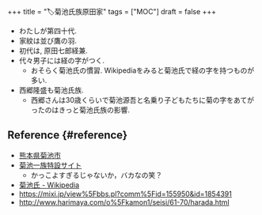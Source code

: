 +++
title = "🏷菊池氏族原田家"
tags = ["MOC"]
draft = false
+++

-   わたしが第四十代.
-   家紋は並び鷹の羽.
-   初代は, 原田七郎経兼.
-   代々男子には経の字がつく.
    -   おそらく菊池氏の慣習. Wikipediaをみると菊池氏で経の字を持つものが多い.
-   西郷隆盛も菊池氏族.
    -   西郷さんは30歳くらいで菊池源吾と名乗り子どもたちに菊の字をあてがったのはきっと菊池氏族の影響.


## Reference {#reference}

-   [熊本県菊池市](https://www.city.kikuchi.lg.jp/)
-   [菊池一族特設サイト](https://www.city.kikuchi.lg.jp/ichizoku/)
    -   かっこよすぎるじゃないか，バカなの笑？
-   [菊池氏 - Wikipedia](https://ja.wikipedia.org/wiki/%E8%8F%8A%E6%B1%A0%E6%B0%8F)
-   <https://mixi.jp/view%5Fbbs.pl?comm%5Fid=155950&id=1854391>
-   <http://www.harimaya.com/o%5Fkamon1/seisi/61-70/harada.html>
